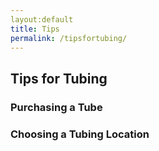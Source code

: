 ```yaml
---
layout:default
title: Tips
permalink: /tipsfortubing/
---
```


## **Tips for Tubing**
### **Purchasing a Tube**
### **Choosing a Tubing Location**
